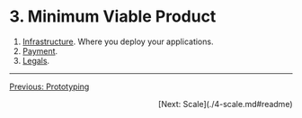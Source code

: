 # 3. Minimum Viable Product

1. [Infrastructure](../by-topic/infrastructure#readme). Where you deploy your applications.
2. [Payment](../by-topic/payment.md#readme).
3. [Legals](../by-topic/legals.md#readme).

---

[Previous: Prototyping](./2-prototyping.md#readme)
<div style="text-align: right">
[Next: Scale](./4-scale.md#readme)
</div>
